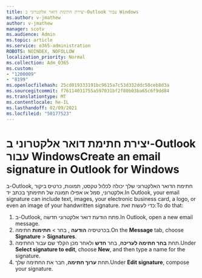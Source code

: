 ```yaml
---
title: יצירת חתימת דואר אלקטרוני ב-Outlook עבור Windows
ms.author: v-jmathew
author: v-jmathew
manager: scotv
ms.audience: Admin
ms.topic: article
ms.service: o365-administration
ROBOTS: NOINDEX, NOFOLLOW
localization_priority: Normal
ms.collection: Adm_O365
ms.custom:
- "1200009"
- "8199"
ms.openlocfilehash: 25cd019333191bc9615a7c53d332ddc50ceb8d3a
ms.sourcegitcommit: f76114031755a597031bf2f80b03ba65c6f9dd84
ms.translationtype: MT
ms.contentlocale: he-IL
ms.lasthandoff: 02/09/2021
ms.locfileid: "50177523"
---
```

# <a name="create-an-email-signature-in-outlook-for-windows"></a><span data-ttu-id="b808d-102">יצירת חתימת דואר אלקטרוני ב-Outlook עבור Windows</span><span class="sxs-lookup"><span data-stu-id="b808d-102">Create an email signature in Outlook for Windows</span></span>

<span data-ttu-id="b808d-103">ב-Outlook, חתימת הדואר האלקטרוני שלך יכולה לכלול טקסט, תמונות, כרטיס ביקור אלקטרוני, סמל או אפילו תמונה של חתימתך בכתב יד.</span><span class="sxs-lookup"><span data-stu-id="b808d-103">In Outlook, your email signature can include text, images, your electronic business card, a logo, or even an image of your handwritten signature.</span></span> <span data-ttu-id="b808d-104">כדי לעשות זאת:</span><span class="sxs-lookup"><span data-stu-id="b808d-104">To do that:</span></span>

1. <span data-ttu-id="b808d-105">ב-Outlook, פתח הודעת דואר אלקטרוני חדשה.</span><span class="sxs-lookup"><span data-stu-id="b808d-105">In Outlook, open a new email message.</span></span>
2. <span data-ttu-id="b808d-106">בכרטיסיה **הודעה** , בחר  >  **חתימות** חתימה.</span><span class="sxs-lookup"><span data-stu-id="b808d-106">On the **Message** tab, choose **Signature** > **Signatures**.</span></span>
3. <span data-ttu-id="b808d-107">תחת **בחר חתימה לעריכה**, בחר **חדש** ולאחר מכן הקלד שם עבור החתימה.</span><span class="sxs-lookup"><span data-stu-id="b808d-107">Under **Select signature to edit**, choose **New**, and then type a name for the signature.</span></span>
4. <span data-ttu-id="b808d-108">תחת **ערוך חתימה**, חבר את החתימה שלך.</span><span class="sxs-lookup"><span data-stu-id="b808d-108">Under **Edit signature**, compose your signature.</span></span>
